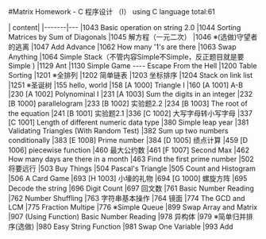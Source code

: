 #Matrix Homework - C 程序设计 （Ⅰ）
using C language
total:61


| content| 
|-------|---
|1043 Basic operation on string 2.0
|1044 Sorting Matrices by Sum of Diagonals
|1045 解方程（一元二次）
|1046 ※(选做)守望者的逃离
|1047 Add Advance
|1062 How many '1's are there
|1063 Swap Anything
|1064 Simple Stack（不管内容Simple不Simple，反正题目就是要Simple )
|1129 Ant
|1130 Simple Game ---- Escape From the Hell
|1200 Table Sorting
|1201 ※全排列
|1202 简单链表
|1203 坐标排序
|1204 Stack on link list
|1251 ※圣诞树
|155 hello, world
|158 [A 1000] Triangle I
|160 [A 1001] A-B
|230 [A 1002] Polynominal I
|231 [A 1003] Sum the digits in an integer
|232 [B 1000] parallelogram
|233 [B 1002] 实验题2.2
|234 [B 1003] The root of the equation
|241 [B 1001] 实验题2.1
|336 [C 1002] 大写字母转小写字母
|337 [C 1001] Length of different numeric data type
|380 Simple leap year
|381 Validating Triangles (With Random Test)
|382 Sum up two numbers conditionally
|383 [E 1008] Prime number
|384 [D 1005] 绩点计算
|459 [D 1006] piecewise function
|460 最大公约数
|461 [F 1007] Second Max
|462 How many days are there in a month
|463 Find the first prime number
|502 将要远行
|503 Buy Things
|504 Pascal's Triangle
|505 Count and Histogram
|506 A Card Game
|693 [H 1003] 小壕的礼物
|694 [G 1000] 螺旋方阵
|695 Decode the string
|696 Digit Count
|697 回文数
|761 Basic Number Reading
|762 Number Shuffling
|763 字符串基本操作
|764 镜面
|774 The GCD and LCM
|775 Fraction Multipe
|776 ※Simple Queue
|899 Swap Array and Matrix
|907 (Using Function) Basic Number Reading
|978 异构体
|979 ※简单归并排序(选做)
|980 Easy String Function
|981 Swap One Variable
|993 Add

